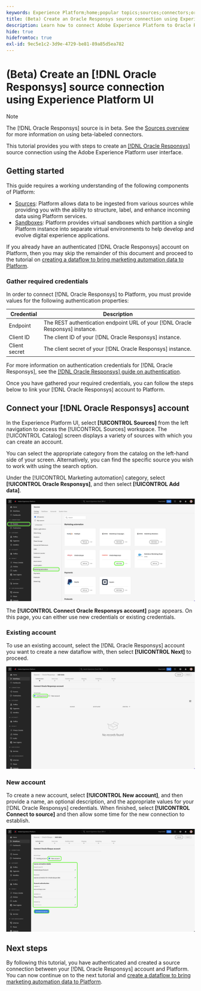```yaml
---
keywords: Experience Platform;home;popular topics;sources;connectors;oracle;
title: (Beta) Create an Oracle Responsys source connection using Experience Platform UI
description: Learn how to connect Adobe Experience Platform to Oracle Responsys using Experience Platform UI.
hide: true
hidefromtoc: true
exl-id: 9ec5e1c2-3d9e-4729-be81-89a85d5ea782
---
```

# (Beta) Create an [!DNL Oracle Responsys] source connection using Experience Platform UI

>[!NOTE]
>
>The [!DNL Oracle Responsys] source is in beta. See the [Sources overview](../../../../home.md#terms-and-conditions) for more information on using beta-labeled connectors.

This tutorial provides you with steps to create an [[!DNL Oracle Responsys]](../../../../connectors/marketing-automation/oracle-responsys.md) source connection using the Adobe Experience Platform user interface.

## Getting started

This guide requires a working understanding of the following components of Platform:

* [Sources](../../../../home.md): Platform allows data to be ingested from various sources while providing you with the ability to structure, label, and enhance incoming data using Platform services.
* [Sandboxes](../../../../../sandboxes/home.md): Platform provides virtual sandboxes which partition a single Platform instance into separate virtual environments to help develop and evolve digital experience applications.

If you already have an authenticated [!DNL Oracle Responsys] account on Platform, then you may skip the remainder of this document and proceed to the tutorial on [creating a dataflow to bring marketing automation data to Platform](../../dataflow/marketing-automation.md).

### Gather required credentials

In order to connect [!DNL Oracle Responsys] to Platform, you must provide values for the following authentication properties:

| Credential | Description |
| --- | --- |
| Endpoint | The REST authentication endpoint URL of your [!DNL Oracle Responsys] instance. |
| Client ID | The client ID of your [!DNL Oracle Responsys] instance. |
| Client secret | The client secret of your [!DNL Oracle Responsys] instance. |

For more information on authentication credentials for [!DNL Oracle Responsys], see the [[!DNL Oracle Responsys] guide on authentication](https://docs.oracle.com/en/cloud/saas/marketing/responsys-develop/API/GetStarted/authentication.htm).

Once you have gathered your required credentials, you can follow the steps below to link your [!DNL Oracle Responsys] account to Platform.

## Connect your [!DNL Oracle Responsys] account

In the Experience Platform UI, select **[!UICONTROL Sources]** from the left navigation to access the [!UICONTROL Sources] workspace. The [!UICONTROL Catalog] screen displays a variety of sources with which you can create an account.

You can select the appropriate category from the catalog on the left-hand side of your screen. Alternatively, you can find the specific source you wish to work with using the search option.

Under the [!UICONTROL Marketing automation] category, select **[!UICONTROL Oracle Responsys]**, and then select **[!UICONTROL Add data]**.

![The Adobe Experience Platform sources catalog with the Oracle Responsys source highlighted.](../../../../images/tutorials/create/oracle-responsys/catalog.png)

The **[!UICONTROL Connect Oracle Responsys account]** page appears. On this page, you can either use new credentials or existing credentials.

### Existing account

To use an existing account, select the [!DNL Oracle Responsys] account you want to create a new dataflow with, then select **[!UICONTROL Next]** to proceed.

![The existing account authentication screen for Oracle Responsys.](../../../../images/tutorials/create/oracle-responsys/existing.png)

### New account

To create a new account, select **[!UICONTROL New account]**, and then provide a name, an optional description, and the appropriate values for your [!DNL Oracle Responsys] credentials. When finished, select **[!UICONTROL Connect to source]** and then allow some time for the new connection to establish.

![The new account authentication screen for Oracle Responsys.](../../../../images/tutorials/create/oracle-eloqua/new.png)

## Next steps

By following this tutorial, you have authenticated and created a source connection between your [!DNL Oracle Responsys] account and Platform. You can now continue on to the next tutorial and [create a dataflow to bring marketing automation data to Platform](../../dataflow/marketing-automation.md).

